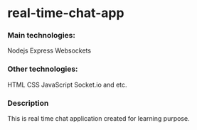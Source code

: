 # real-time-chat-app

### Main technologies:

Nodejs Express Websockets

### Other technologies:

HTML CSS JavaScript Socket.io and etc.

### Description
This is real time chat application created for learning purpose. 
